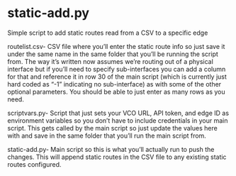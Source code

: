 # static-add.py
Simple script to add static routes read from a CSV to a specific edge

routelist.csv- CSV file where you’ll enter the static route info so just save it under the same name in the same folder that you’ll be running the script from.  The way it’s written now assumes we’re routing out of a physical interface but if you’ll need to specify sub-interfaces you can add a column for that and reference it in row 30 of the main script (which is currently just hard coded as “-1” indicating no sub-interface) as with some of the other optional parameters.  You should be able to just enter as many rows as you need.

scriptvars.py- Script that just sets your VCO URL, API token, and edge ID as environment variables so you don’t have to include credentials in your main script.  This gets called by the main script so just update the values here with and save in the same folder that you’ll run the main script from.

static-add.py- Main script so this is what you’ll actually run to push the changes.  This will append static routes in the CSV file to any existing static routes configured.
